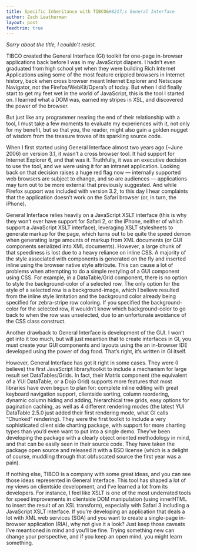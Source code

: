 ```yaml
---
title: Specific Inheritance with TIBCO&#8217;s General Interface
author: Zach Leatherman
layout: post
feedtrim: true
---
```


*Sorry about the title, I couldn’t resist.*

TIBCO created the General Interface (GI) toolkit for one-page in-browser applications back before I was in my JavaScript diapers. I hadn’t even graduated from high school yet when they were building Rich Internet Applications using some of the most feature crippled browsers in Internet history, back when cross browser meant Internet Explorer and Netscape Navigator, not the Firefox/WebKit/Opera’s of today. But when I did finally start to get my feet wet in the world of JavaScript, this is the tool I started on. I learned what a DOM was, earned my stripes in XSL, and discovered the power of the browser.

But just like any programmer nearing the end of their relationship with a tool, I must take a few moments to evaluate my experiences with it, not only for my benefit, but so that you, the reader, might also gain a golden nugget of wisdom from the treasure troves of its sparkling source code.

When I first started using General Interface almost two years ago (~June 2006) on version 3.1, it wasn’t a cross browser tool. It had support for Internet Explorer 6, and that was it. Truthfully, it was an executive decision to use the tool, and we were using it for an intranet application. Looking back on that decision raises a huge red flag now — internally supported web browsers are subject to change, and so are audiences — applications may turn out to be more external that previously suggested. And while Firefox support was included with version 3.2, to this day I hear complaints that the application doesn’t work on the Safari browser (or, in turn, the iPhone).

General Interface relies heavily on a JavaScript XSLT interface (this is why they won’t ever have support for Safari 2, or the iPhone, neither of which support a JavaScript XSLT interface), leveraging XSLT stylesheets to generate markup for the page, which turns out to be quite the speed demon when generating large amounts of markup from XML documents (or GUI components serialized into XML documents). However, a large chunk of that speediness is lost due to a heavy reliance on inline CSS. A majority of the style associated with components is generated on the fly and inserted inline using the browser native style attribute. This can cause a lot of problems when attempting to do a simple restyling of a GUI component using CSS. For example, in a DataTable/Grid component, there is no option to style the background-color of a selected row. The only option for the style of a selected row is a background-image, which I believe resulted from the inline style limitation and the background color already being specified for zebra-stripe row coloring. If you specified the background-color for the selected row, it wouldn’t know which background-color to go back to when the row was unselected, due to an unfortunate avoidance of the CSS class construct.

Another drawback to General Interface is development of the GUI. I won’t get into it too much, but will just meantion that to create interfaces in GI, you must create your GUI components and layouts using the an in-browser IDE developed using the power of dog food. That’s right, it’s written in GI itself.

However, General Interface has got it right in some cases. They were (I believe) the first JavaScript library/toolkit to include a mechanism for large result set DataTables/Grids. In fact, their Matrix component (the equivalent of a YUI DataTable, or a Dojo Grid) supports more features that most libraries have even begun to plan for: complete inline editing with great keyboard navigation support, clientside sorting, column reordering, dynamic column hiding and adding, hierarchical tree grids, easy options for pagination caching, as well as 4 different rendering modes (the latest YUI DataTable 2.5.0 just added their first rendering mode, what GI calls “Chunked” rendering). They were the first toolkit to include a very sophisticated client side charting package, with support for more charting types than you’d even want to put into a single demo. They’ve been developing the package with a clearly object oriented methodology in mind, and that can be easily seen in their source code. They have taken the package open source and released it with a BSD license (which is a delight of course, muddling through that obfuscated source the first year was a pain).

If nothing else, TIBCO is a company with some great ideas, and you can see those ideas represented in General Interface. This tool has shaped a lot of my views on clientside development, and I’ve learned a lot from its developers. For instance, I feel like XSLT is one of the most underrated tools for speed improvements in clientside DOM manipulation (using innerHTML to insert the result of an XSL transform), especially with Safari 3 including a JavaScript XSLT interface. If you’re developing an application that deals a lot with XML web services (SOA) and you want to create a single-page in-browser application (RIA), why not give it a look? Just keep those caveats I’ve meantioned in mind and you’ll be fine. Trying something new can change your perspective, and if you keep an open mind, you might learn something.
